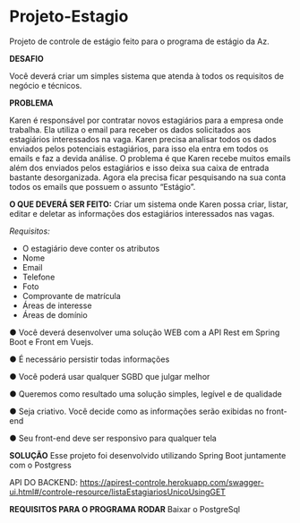 # Projeto-Estagio
Projeto de controle de estágio feito para o programa de estágio da Az.


**DESAFIO**

Você deverá criar um simples sistema que atenda à todos os requisitos de negócio
e técnicos.

**PROBLEMA**

Karen é responsável por contratar novos estagiários para a empresa onde trabalha.
Ela utiliza o email para receber os dados solicitados aos estagiários interessados na
vaga.
Karen precisa analisar todos os dados enviados pelos potenciais estagiários, para
isso ela entra em todos os emails e faz a devida análise.
O problema é que Karen recebe muitos emails além dos enviados pelos estagiários
e isso deixa sua caixa de entrada bastante desorganizada. Agora ela precisa ficar
pesquisando na sua conta todos os emails que possuem o assunto “Estágio”.

**O QUE DEVERÁ SER FEITO:**
Criar um sistema onde Karen possa criar, listar, editar e deletar as informações dos
estagiários interessados nas vagas.

*Requisitos:*
- O estagiário deve conter os atributos
- Nome
- Email
- Telefone
- Foto
- Comprovante de matrícula
- Áreas de interesse
- Áreas de domínio

● Você deverá desenvolver uma solução WEB com a API Rest em Spring Boot
e Front em Vuejs.

● É necessário persistir todas informações

● Você poderá usar qualquer SGBD que julgar melhor

● Queremos como resultado uma solução simples, legível e de qualidade

● Seja criativo. Você decide como as informações serão exibidas no front-end

● Seu front-end deve ser responsivo para qualquer tela

**SOLUÇÃO**
Esse projeto foi desenvolvido utilizando Spring Boot juntamente com o Postgress

API DO BACKEND:
https://apirest-controle.herokuapp.com/swagger-ui.html#/controle-resource/listaEstagiariosUnicoUsingGET
 
**REQUISITOS PARA O PROGRAMA RODAR**
Baixar o  PostgreSql 
